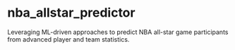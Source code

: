 # nba_allstar_predictor
Leveraging ML-driven approaches to predict NBA all-star game participants from advanced player and team statistics.

